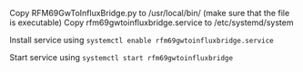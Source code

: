 Copy RFM69GwToInfluxBridge.py to /usr/local/bin/ (make sure that the file is executable)
Copy rfm69gwtoinfluxbridge.service to /etc/systemd/system

Install service using
`systemctl enable rfm69gwtoinfluxbridge.service`

Start service using
`systemctl start rfm69gwtoinfluxbridge`
